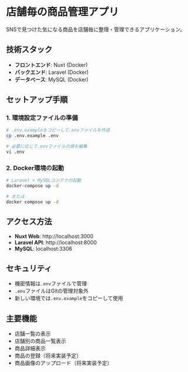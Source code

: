 # 店舗毎の商品管理アプリ

SNSで見つけた気になる商品を店舗毎に整理・管理できるアプリケーション。

## 技術スタック
- **フロントエンド**: Nuxt (Docker)
- **バックエンド**: Laravel (Docker)
- **データベース**: MySQL (Docker)

## セットアップ手順

### 1. 環境設定ファイルの準備
```bash
# .env.exampleをコピーして.envファイルを作成
cp .env.example .env

# 必要に応じて.envファイルの値を編集
vi .env
```

### 2. Docker環境の起動
```bash
# Laravel + MySQLコンテナの起動
docker-compose up -d

# または
docker compose up -d
```

## アクセス方法
- **Nuxt Web**: http://localhost:3000
- **Laravel API**: http://localhost:8000
- **MySQL**: localhost:3306

## セキュリティ
- 機密情報は`.env`ファイルで管理
- `.env`ファイルはGitの管理対象外
- 新しい環境では`.env.example`をコピーして使用

## 主要機能
- 店舗一覧の表示
- 店舗別の商品一覧表示
- 商品詳細表示
- 商品の登録（将来実装予定）
- 商品画像のアップロード（将来実装予定）
